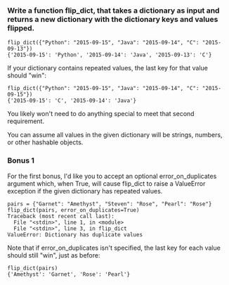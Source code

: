 ### Write a function flip_dict, that takes a dictionary as input and returns a new dictionary with the dictionary keys and values flipped.
~~~
flip_dict({"Python": "2015-09-15", "Java": "2015-09-14", "C": "2015-09-13"})
{'2015-09-15': 'Python', '2015-09-14': 'Java', '2015-09-13': 'C'}
~~~
If your dictionary contains repeated values, the last key for that value should "win":
~~~
flip_dict({"Python": "2015-09-15", "Java": "2015-09-14", "C": "2015-09-15"})
{'2015-09-15': 'C', '2015-09-14': 'Java'}
~~~
You likely won't need to do anything special to meet that second requirement.

You can assume all values in the given dictionary will be strings, numbers, or other hashable objects.

### Bonus 1
For the first bonus, I'd like you to accept an optional error_on_duplicates argument which, when True, will cause flip_dict to raise a ValueError exception if the given dictionary has repeated values.
~~~
pairs = {"Garnet": "Amethyst", "Steven": "Rose", "Pearl": "Rose"}
flip_dict(pairs, error_on_duplicates=True)
Traceback (most recent call last):
  File "<stdin>", line 1, in <module>
  File "<stdin>", line 3, in flip_dict
ValueError: Dictionary has duplicate values
~~~
Note that if error_on_duplicates isn't specified, the last key for each value should still "win", just as before:
~~~
flip_dict(pairs)
{'Amethyst': 'Garnet', 'Rose': 'Pearl'}
~~~